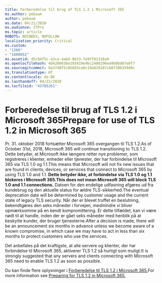 ```yaml
---
title: Forberedelse til brug af TLS 1.2 i Microsoft 365
ms.author: pebaum
author: pebaum
ms.date: 04/21/2020
ms.audience: ITPro
ms.topic: article
ROBOTS: NOINDEX, NOFOLLOW
localization_priority: Critical
ms.custom:
- "1266"
- "1600052"
ms.assetid: d5c84f5c-a3ca-4abd-8633-7e9ff01328a9
ms.openlocfilehash: 4d4206036e293419e4bc2400296ed4b0bd67e0f7
ms.sourcegitcommit: 6a3748f5c05693ca0c19a829287cb8f30635940c
ms.translationtype: HT
ms.contentlocale: da-DK
ms.lasthandoff: 04/22/2020
ms.locfileid: "43785261"
---
```

# <a name="prepare-for-use-of-tls-12-in-microsoft-365"></a><span data-ttu-id="defa6-102">Forberedelse til brug af TLS 1.2 i Microsoft 365</span><span class="sxs-lookup"><span data-stu-id="defa6-102">Prepare for use of TLS 1.2 in Microsoft 365</span></span>

<span data-ttu-id="defa6-103">Pr. 31. oktober 2018 fortsætter Microsoft 365 overgangen til TLS 1.2.</span><span class="sxs-lookup"><span data-stu-id="defa6-103">As of October 31st, 2018, Microsoft 365 will continue transitioning to TLS 1.2.</span></span> <span data-ttu-id="defa6-104">Dette betyder, at Microsoft ikke længere retter nye problemer, som registreres i klienter, enheder eller tjenester, der har forbindelse til Microsoft 365 via TLS 1.0 og 1.1.</span><span class="sxs-lookup"><span data-stu-id="defa6-104">This means that Microsoft will not fix new issues that are found in clients, devices, or services that connect to Microsoft 365 by using TLS 1.0 and 1.1.</span></span> <span data-ttu-id="defa6-105">**Dette betyder ikke, at forbindelse via TLS 1.0 og 1.1 blokeres i Microsoft 365.**</span><span class="sxs-lookup"><span data-stu-id="defa6-105">**This does not mean Microsoft 365 will block TLS 1.0 and 1.1 connections.**</span></span> <span data-ttu-id="defa6-106">Datoen for den endelige udfasning afgøres ud fra kundebrug og den aktuelle status for ældre TLS-sikkerhed.</span><span class="sxs-lookup"><span data-stu-id="defa6-106">The eventual deprecation date will be determined by customer usage and the current state of legacy TLS security.</span></span> <span data-ttu-id="defa6-107">Når der er blevet truffet en beslutning, bekendtgøres den seks måneder i forvejen, medmindre vi bliver opmærksomme på en kendt kompromittering. Er dette tilfældet, kan vi være nødt til at handle, inden der er gået seks måneder med henblik på at beskytte kunder, der bruger tjenesterne.</span><span class="sxs-lookup"><span data-stu-id="defa6-107">After a decision is made, there will be an announcement six months in advance unless we become aware of a known compromise, in which case we may have to act in less than six months to protect customers who use the services.</span></span>
  
<span data-ttu-id="defa6-108">Det anbefales på det kraftigste, at alle servere og klienter, der har forbindelse til Microsoft 365, aktiverer TLS 1.2 så hurtigt som muligt.</span><span class="sxs-lookup"><span data-stu-id="defa6-108">It is strongly suggested that any servers and clients connecting with Microsoft 365 need to enable TLS 1.2 as soon as possible.</span></span>
  
<span data-ttu-id="defa6-109">Du kan finde flere oplysninger i [Forberedelse til TLS 1.2 i Microsoft 365.](https://support.microsoft.com/help/4057306/preparing-for-tls-1-2-in-office-365)</span><span class="sxs-lookup"><span data-stu-id="defa6-109">For more information see [Preparing for TLS 1.2 in Microsoft 365.](https://support.microsoft.com/help/4057306/preparing-for-tls-1-2-in-office-365)</span></span>
  